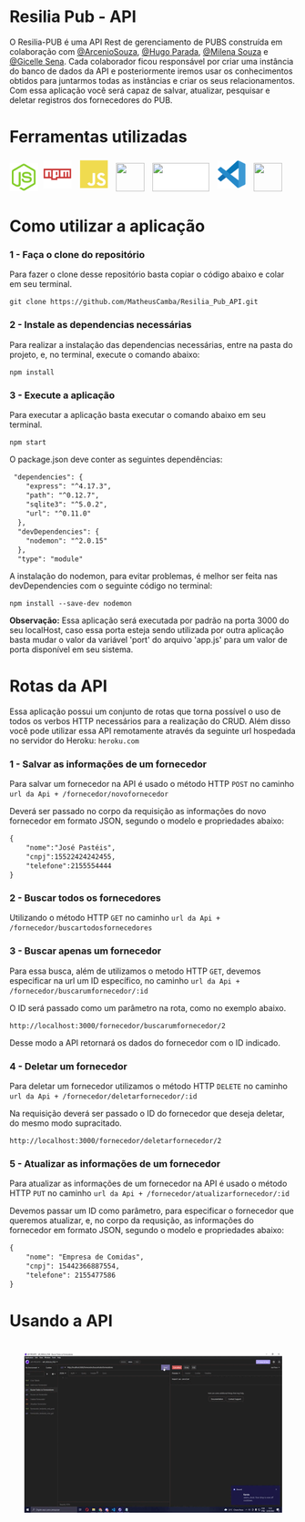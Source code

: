 # Resilia Pub - API

O Resilia-PUB é uma API Rest de gerenciamento de PUBS construída em colaboração com [@ArcenioSouza](https://github.com/ArcenioSouza), [@Hugo Parada](https://github.com/haparada9), [@Milena Souza](https://github.com/Milena2712) e [@Gicelle Sena](https://github.com/Gicelle-sena). Cada colaborador ficou responsável por criar uma instância do banco de dados da API e posteriormente iremos usar os conhecimentos obtidos para juntarmos todas as instâncias e criar os seus relacionamentos. Com essa aplicação você será capaz de salvar, atualizar, pesquisar e deletar registros dos fornecedores do PUB. 

# Ferramentas utilizadas

<div>
   <img width='50px' height='50px' src='https://raw.githubusercontent.com/devicons/devicon/2ae2a900d2f041da66e950e4d48052658d850630/icons/nodejs/nodejs-original.svg'>
   <img width='50px' height='50px' style="margin: 5px" src='https://raw.githubusercontent.com/devicons/devicon/2ae2a900d2f041da66e950e4d48052658d850630/icons/npm/npm-original-wordmark.svg'>
   <img width='50px' height='50px' style="margin: 5px" src='https://raw.githubusercontent.com/devicons/devicon/master/icons/javascript/javascript-plain.svg'>
   <img width='50px' height='50px' style="margin: 5px" src='https://cdn.jsdelivr.net/gh/devicons/devicon/icons/markdown/markdown-original.svg' >
   <img width='100px' height='50px' style="background-color: #FFF; margin: 5px" src='https://upload.wikimedia.org/wikipedia/commons/thumb/3/38/SQLite370.svg/382px-SQLite370.svg.png'>
   <img width='50px' height='50px' style="margin: 5px" src='https://raw.githubusercontent.com/devicons/devicon/2ae2a900d2f041da66e950e4d48052658d850630/icons/vscode/vscode-original.svg'>
   <img width='50px' height='50px' style="margin: 5px" src='https://www.pngitem.com/pimgs/m/463-4634376_insomnia-rest-client-icon-hd-png-download.png'>
</div>

# Como utilizar a aplicação

### **1 - Faça o clone do repositório**

Para fazer o clone desse repositório basta copiar o código abaixo e colar em seu terminal.
```
git clone https://github.com/MatheusCamba/Resilia_Pub_API.git
```
### **2 - Instale as dependencias necessárias**

Para realizar a instalação das dependencias necessárias, entre na pasta do projeto, e, no terminal, execute o comando abaixo:
```
npm install
```

### **3 - Execute a aplicação**

Para executar a aplicação basta executar o comando abaixo em seu terminal.
```
npm start
```

O package.json deve conter as seguintes dependências:
```
 "dependencies": {
    "express": "^4.17.3",
    "path": "^0.12.7",
    "sqlite3": "^5.0.2",
    "url": "^0.11.0"
  },
  "devDependencies": {
    "nodemon": "^2.0.15"
  },
  "type": "module"
```

A instalação do nodemon, para evitar problemas, é melhor ser feita nas devDependencies com o seguinte código no terminal:
```
npm install --save-dev nodemon
```

**Observação:** Essa aplicação será executada por padrão na porta 3000 do seu localHost, caso essa porta esteja sendo utilizada por outra aplicação basta mudar o valor da variável 'port' do arquivo 'app.js' para um valor de porta disponível em seu sistema.

# Rotas da API
Essa aplicação possui um conjunto de rotas que torna possível o uso de todos os verbos HTTP necessários para a realização do CRUD. Além disso você pode utilizar essa API remotamente através da seguinte url hospedada no servidor do Heroku: `heroku.com`

### **1 - Salvar as informações de um fornecedor**

Para salvar um fornecedor na API é usado o método HTTP `POST` no caminho `url da Api + /fornecedor/novofornecedor`

Deverá ser passado no corpo da requisição as informações do novo fornecedor em formato JSON, segundo o modelo e propriedades abaixo:
```
{
	"nome":"José Pastéis",
	"cnpj":15522424242455,
	"telefone":2155554444
}
``` 
### **2 - Buscar todos os fornecedores**

Utilizando o método HTTP `GET` no caminho `url da Api + /fornecedor/buscartodosfornecedores`


### **3 - Buscar apenas um fornecedor**

Para essa busca, além de utilizamos o metodo HTTP `GET`, devemos especificar na url um ID específico, no caminho `url da Api + /fornecedor/buscarumfornecedor/:id`

O ID será passado como um parâmetro na rota, como no exemplo abaixo.
```
http://localhost:3000/fornecedor/buscarumfornecedor/2
```
Desse modo a API retornará os dados do fornecedor com o ID indicado.

### **4 - Deletar um fornecedor**

Para deletar um fornecedor utilizamos o método HTTP `DELETE` no caminho `url da Api + /fornecedor/deletarfornecedor/:id`

Na requisição deverá ser passado o ID do fornecedor que deseja deletar, do mesmo modo supracitado.
```
http://localhost:3000/fornecedor/deletarfornecedor/2
```

### **5 - Atualizar as informações de um fornecedor**

Para atualizar as informações de um fornecedor na API é usado o método HTTP `PUT` no caminho `url da Api + /fornecedor/atualizarfornecedor/:id`

Devemos passar um ID como parâmetro, para especificar o fornecedor que queremos atualizar, e, no corpo da requsição, as informações do fornecedor em formato JSON, segundo o modelo e propriedades abaixo:
```
{
	"nome": "Empresa de Comidas",
	"cnpj": 15442366887554,
	"telefone": 2155477586
}
```
# **Usando a API**
<h1 align="center">
    <img src="./img/gif.gif" alt="gif-api">
</h1>